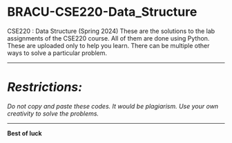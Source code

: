# BRACU-CSE220-Data_Structure
CSE220 : Data Structure (Spring 2024) 
These are the solutions to the lab assignments of the CSE220 course. All of them are done using Python. These are uploaded only to help you learn. There can be multiple other ways to solve a particular problem.
***
# *Restrictions:*
*Do not copy and paste these codes. It would be plagiarism. Use your own creativity to solve the problems.*
***
**Best of luck**
